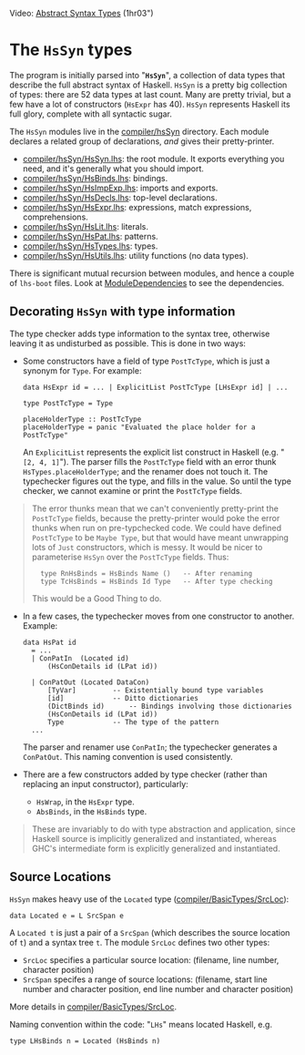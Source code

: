 



Video: [
Abstract Syntax Types](http://video.google.com/videoplay?docid=-8782356823569862556) (1hr03")


# The `HsSyn` types



The program is initially parsed into "**`HsSyn`**", a collection of data types that describe the full abstract syntax of Haskell.  `HsSyn` is a pretty big collection of types: there are 52 data types at last count.  Many are pretty trivial, but a few have a lot of constructors (`HsExpr` has 40).  `HsSyn` represents Haskell its full glory, complete with all syntactic sugar.



The `HsSyn` modules live in the [compiler/hsSyn](/trac/ghc/browser/ghc/compiler/hsSyn) directory.  Each module declares a related group of declarations, *and* gives their pretty-printer.


- [compiler/hsSyn/HsSyn.lhs](/trac/ghc/browser/ghc/compiler/hsSyn/HsSyn.lhs): the root module.  It exports everything you need, and it's generally what you should import.
- [compiler/hsSyn/HsBinds.lhs](/trac/ghc/browser/ghc/compiler/hsSyn/HsBinds.lhs): bindings.
- [compiler/hsSyn/HsImpExp.lhs](/trac/ghc/browser/ghc/compiler/hsSyn/HsImpExp.lhs): imports and exports.
- [compiler/hsSyn/HsDecls.lhs](/trac/ghc/browser/ghc/compiler/hsSyn/HsDecls.lhs): top-level declarations.
- [compiler/hsSyn/HsExpr.lhs](/trac/ghc/browser/ghc/compiler/hsSyn/HsExpr.lhs): expressions, match expressions, comprehensions.
- [compiler/hsSyn/HsLit.lhs](/trac/ghc/browser/ghc/compiler/hsSyn/HsLit.lhs): literals.
- [compiler/hsSyn/HsPat.lhs](/trac/ghc/browser/ghc/compiler/hsSyn/HsPat.lhs): patterns.
- [compiler/hsSyn/HsTypes.lhs](/trac/ghc/browser/ghc/compiler/hsSyn/HsTypes.lhs): types.
- [compiler/hsSyn/HsUtils.lhs](/trac/ghc/browser/ghc/compiler/hsSyn/HsUtils.lhs): utility functions (no data types).


There is significant mutual recursion between modules, and hence a couple of `lhs-boot` files. Look at [ModuleDependencies](module-dependencies) to see the dependencies.


## Decorating `HsSyn` with type information



The type checker adds type information to the syntax tree, otherwise leaving it as undisturbed as possible.  This is done in two ways:


- Some constructors have a field of type `PostTcType`, which is just a synonym for `Type`. For example:

  ```wiki
  data HsExpr id = ... | ExplicitList PostTcType [LHsExpr id] | ...

  type PostTcType = Type

  placeHolderType :: PostTcType
  placeHolderType = panic "Evaluated the place holder for a PostTcType"
  ```

  An `ExplicitList` represents the explicit list construct in Haskell (e.g. "`[2, 4, 1]`"). The parser fills the `PostTcType` field with an error thunk `HsTypes.placeHolderType`; and the renamer does not touch it.  The typechecker figures out the type, and fills in the value.  So until the type checker, we cannot examine or print the `PostTcType` fields.

>
>
> The error thunks mean that we can't conveniently pretty-print the `PostTcType` fields, because the pretty-printer would poke the error thunks when run on pre-typchecked code.  We could have defined `PostTcType` to be `Maybe Type`, but that would have meant unwrapping lots of `Just` constructors, which is messy.  It would be nicer to parameterise `HsSyn` over the `PostTcType` fields.  Thus:
>
>
> ```wiki
>   type RnHsBinds = HsBinds Name ()   -- After renaming
>   type TcHsBinds = HsBinds Id Type   -- After type checking
> ```
>
>
> This would be a Good Thing to do.
>
>

- In a few cases, the typechecker moves from one constructor to another.  Example:

  ```wiki
  data HsPat id
    = ...
    | ConPatIn	(Located id)
  		(HsConDetails id (LPat id))

    | ConPatOut	(Located DataCon)
  		[TyVar]			-- Existentially bound type variables
  		[id]			-- Ditto dictionaries
  		(DictBinds id)		-- Bindings involving those dictionaries
  		(HsConDetails id (LPat id))
  		Type    		-- The type of the pattern
    ...
  ```

  The parser and renamer use `ConPatIn`; the typechecker generates a `ConPatOut`. This naming convention is used consistently.

- There are a few constructors added by type checker (rather than replacing an input constructor), particularly:

  - `HsWrap`, in the `HsExpr` type.
  - `AbsBinds`, in the `HsBinds` type.

>
>
> These are invariably to do with type abstraction and application, since Haskell source is implicitly generalized and instantiated, whereas GHC's intermediate form is explicitly generalized and instantiated.
>
>

## Source Locations



`HsSyn` makes heavy use of the `Located` type ([compiler/BasicTypes/SrcLoc](/trac/ghc/browser/ghc/compiler/BasicTypes/SrcLoc)):


```wiki
data Located e = L SrcSpan e
```


A `Located t` is just a pair of a `SrcSpan` (which describes the source location of `t`) and a syntax tree `t`.  The module `SrcLoc` defines two other types:


- `SrcLoc` specifies a particular source location: (filename, line number, character position)
- `SrcSpan` specifes a range of source locations: (filename, start line number and character position, end line number and character position)


More details in [compiler/BasicTypes/SrcLoc](/trac/ghc/browser/ghc/compiler/BasicTypes/SrcLoc).



Naming convention within the code: "`LHs`" means located Haskell, e.g.


```wiki
type LHsBinds n = Located (HsBinds n)
```